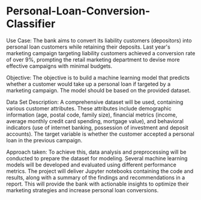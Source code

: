# Personal-Loan-Conversion-Classifier
Use Case:
The bank aims to convert its liability customers (depositors) into personal loan customers while retaining their deposits.
Last year's marketing campaign targeting liability customers achieved a conversion rate of over 9%, prompting the retail marketing department to devise more effective campaigns with minimal budgets.

Objective:
The objective is to build a machine learning model that predicts whether a customer would take up a personal loan if targeted by a marketing campaign. The model should be based on the provided dataset.

Data Set Description: A comprehensive dataset will be used, containing various customer attributes. These attributes include demographic information (age, postal code, family size), financial metrics (income, average monthly credit card spending, mortgage value), and behavioral indicators (use of internet banking, possession of investment and deposit accounts). The target variable is whether the customer accepted a personal loan in the previous campaign.

Approach taken:
To achieve this, data analysis and preprocessing will be conducted to prepare the dataset for modeling. Several machine learning models will be developed and evaluated using different performance metrics. The project will deliver Jupyter notebooks containing the code and results, along with a summary of the findings and recommendations in a report. This will provide the bank with actionable insights to optimize their marketing strategies and increase personal loan conversions.
